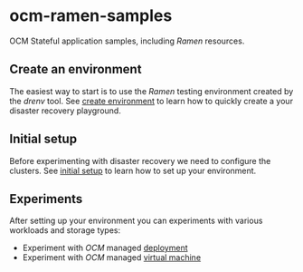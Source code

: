# ocm-ramen-samples

OCM Stateful application samples, including *Ramen* resources.

## Create an environment

The easiest way to start is to use the *Ramen* testing environment
created by the *drenv* tool. See
[create environment](create-environment.md) to learn how to
quickly create a your disaster recovery playground.

## Initial setup

Before experimenting with disaster recovery we need to configure the
clusters. See [initial setup](docs/initial-setup.md) to learn how to set
up your environment.

## Experiments

After setting up your environment you can experiments with various
workloads and storage types:

- Experiment with *OCM* managed [deployment](docs/ocm-rbd.md)
- Experiment with *OCM* managed [virtual machine](docs/ocm-kubevirt.md)
